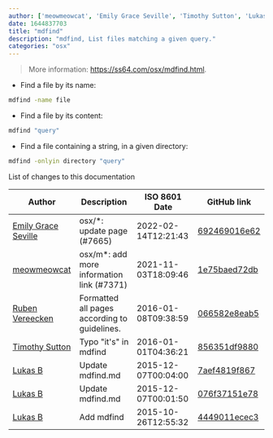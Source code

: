 ```yaml
---
author: ['meowmeowcat', 'Emily Grace Seville', 'Timothy Sutton', 'Lukas B', 'Ruben Vereecken']
date: 1644837703
title: "mdfind"
description: "mdfind, List files matching a given query."
categories: "osx"
---
```

> More information: <https://ss64.com/osx/mdfind.html>.

- Find a file by its name:

```bash
mdfind -name file
```

- Find a file by its content:

```bash
mdfind "query"
```

- Find a file containing a string, in a given directory:

```bash
mdfind -onlyin directory "query"
```
List of changes to this documentation


Author | Description | ISO 8601 Date | GitHub link
------|-----|-----|-----
[Emily Grace Seville](mailto:emilyseville7cf@gmail.com) | osx/*: update page (#7665) | 2022-02-14T12:21:43 | [692469016e62](https://github.com/tldr-pages/tldr/commit/692469016e62d4410ec92a8f29272e447046a0d2)
[meowmeowcat](mailto:meowmeowcat1211@gmail.com) | osx/m*: add more information link (#7371) | 2021-11-03T18:09:46 | [1e75baed72db](https://github.com/tldr-pages/tldr/commit/1e75baed72db8bc67f7edfc001cd572f755beba5)
[Ruben Vereecken](mailto:rubenvereecken@gmail.com) | Formatted all pages according to guidelines. | 2016-01-08T09:38:59 | [066582e8eab5](https://github.com/tldr-pages/tldr/commit/066582e8eab57bce9861cc8d379e158d61f1cc95)
[Timothy Sutton](mailto:tim@synthist.net) | Typo "it's" in mdfind | 2016-01-01T04:36:21 | [856351df9880](https://github.com/tldr-pages/tldr/commit/856351df98807931819b756648a6275b2d93e205)
[Lukas B](mailto:green.sn0w@aol.de) | Update mdfind.md | 2015-12-07T00:04:00 | [7aef4819f867](https://github.com/tldr-pages/tldr/commit/7aef4819f867fdb52aaad0dcc712efebe7e0a4ff)
[Lukas B](mailto:green.sn0w@aol.de) | Update mdfind.md | 2015-12-07T00:01:50 | [076f37151e78](https://github.com/tldr-pages/tldr/commit/076f37151e7804a54465176d00b171df74196506)
[Lukas B](mailto:green.sn0w@aol.de) | Add mdfind | 2015-10-26T12:55:32 | [4449011ecec3](https://github.com/tldr-pages/tldr/commit/4449011ecec3be38b8892d5dc7258d3d03c5a8df)

